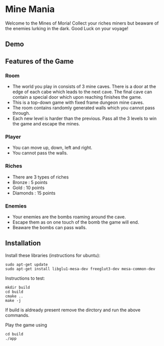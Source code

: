 # Mine Mania

Welcome to the Mines of Moria! Collect your riches miners but beaware of the enemies lurking in the dark. Good Luck on your voyage!

## Demo

## Features of the Game

### Room
- The world you play in consists of 3 mine caves. There is a door at the edge of each cabe which leads to the next cave. The final cave can contain a special door which upon reaching finishes the game.
- This is a top-down game with fixed frame dungeon mine caves.
- The room contains randomly generated walls which you cannot pass through.
- Each new level is harder than the previous. Pass all the 3 levels to win the game and escape the mines.

### Player
- You can move up, down, left and right. 
- You cannot pass the walls.

### Riches 
- There are 3 types of riches 
- Bronze : 5 points
- Gold : 10 points
- Diamonds : 15 points

### Enemies
- Your enemies are the bombs roaming around the cave.
- Escape them as on one touch of the bomb the game will end.
- Beaware the bombs can pass walls.


## Installation
Install these libraries (instructions for ubuntu):

```
sudo apt-get update
sudo apt-get install libglu1-mesa-dev freeglut3-dev mesa-common-dev
```

Instructions to test:

```
mkdir build
cd build
cmake ..
make -j
```

If build is aldready present remove the dirctory and run the above commands.

Play the game using

```
cd build
./app
```

